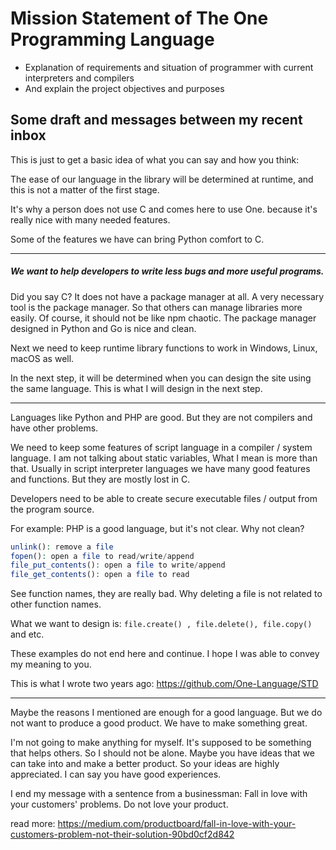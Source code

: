 # Mission Statement of The One Programming Language

- Explanation of requirements and situation of programmer with current interpreters and compilers
- And explain the project objectives and purposes


## Some draft and messages between my recent inbox

This is just to get a basic idea of what you can say and how you think:

The ease of our language in the library will be determined at runtime, and this is not a matter of the first stage.

It's why a person does not use C and comes here to use One. because it's really nice with many needed features.

Some of the features we have can bring Python comfort to C.

-------

##### We want to help developers to write less bugs and more useful programs.

Did you say C? It does not have a package manager at all. A very necessary tool is the package manager. So that others can manage libraries more easily.
Of course, it should not be like npm chaotic.
The package manager designed in Python and Go is nice and clean.

Next we need to keep runtime library functions to work in Windows, Linux, macOS as well.

In the next step, it will be determined when you can design the site using the same language.
This is what I will design in the next step.

---------

Languages like Python and PHP are good.
But they are not compilers and have other problems.

We need to keep some features of script language in a compiler / system language.
I am not talking about static variables, What I mean is more than that. Usually in script interpreter languages we have many good features and functions.
But they are mostly lost in C.

Developers need to be able to create secure executable files / output from the program source.

For example: PHP is a good language, but it's not clear. Why not clean?

```php
unlink(): remove a file
fopen(): open a file to read/write/append
file_put_contents(): open a file to write/append
file_get_contents(): open a file to read
```

See function names, they are really bad. Why deleting a file is not related to other function names.

What we want to design is: `file.create() , file.delete(), file.copy()` and etc.

These examples do not end here and continue.
I hope I was able to convey my meaning to you.

This is what I wrote two years ago:
https://github.com/One-Language/STD


--------


Maybe the reasons I mentioned are enough for a good language. But we do not want to produce a good product. We have to make something great.

I'm not going to make anything for myself. It's supposed to be something that helps others. So I should not be alone. Maybe you have ideas that we can take into and make a better product.
So your ideas are highly appreciated. I can say you have good experiences.

I end my message with a sentence from a businessman: Fall in love with your customers' problems. Do not love your product.

read more: https://medium.com/productboard/fall-in-love-with-your-customers-problem-not-their-solution-90bd0cf2d842
